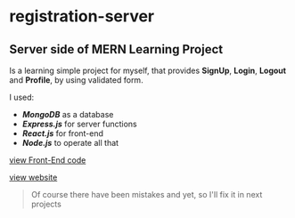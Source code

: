 # registration-server
## Server side of MERN Learning Project

Is a learning simple project for myself, that provides **SignUp**, **Login**, **Logout** and **Profile**, by using validated form.


I used:
* _**MongoDB**_ as a database
* _**Express.js**_ for server functions
* _**React.js**_ for front-end
* _**Node.js**_ to operate all that

[view Front-End code](https://github.com/Sajjad-Hasan01/registration-front)

[view website](https://registration-t1of.onrender.com/)

> Of course there have been mistakes and yet, 
> so I'll fix it in next projects
